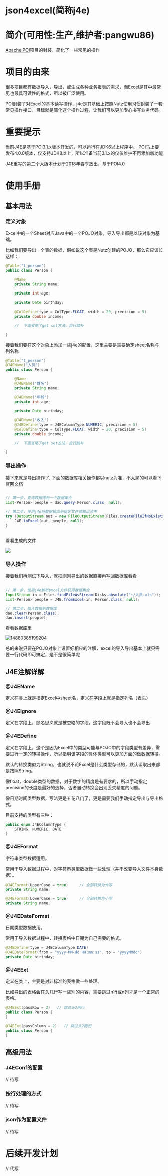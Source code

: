 json4excel(简称j4e)
==================================

简介(可用性:生产,维护者:pangwu86)
==================================

[Apache POI](https://poi.apache.org/)项目的封装，简化了一些常见的操作

# 项目的由来

很多项目都有数据导入，导出，或生成各种业务报表的需求，而Excel是其中最常见也最具可读性的格式，所以被广泛使用。

POI封装了对Excel的基本读写操作，j4e是其基础上按照Nutz使用习惯封装了一套常见操作接口，目标就是简化这个操作过程，让我们可以更加专心书写业务代码。

# 重要提示

当前J4E是基于POI3.1.x版本开发的，可以运行在JDK6以上程序中。
POI马上要发布4.0.0版本，仅支持JDK8以上，所以准备当前3.1.x的仅仅维护不再添加新功能

J4E重写的第二个大版本计划于2018年春季放出，基于POI4.0

# 使用手册

## 基本用法

### 定义对象

Excel中的一个Sheet对应Java中的一个POJO对象，导入导出都是以该对象为基础。

比如我们要导出一个表的数据，假如说这个表是Nutz创建的POJO，那么它应该长这样：

```java
@Table("t_person")
public class Person {

    @Name
    private String name;

    private int age;

    private Date birthday;
    
    @ColDefine(type = ColType.FLOAT, width = 20, precision = 5)
    private double income;

    //  下面省略了get set方法，自行脑补

}

```

接着我们要在这个对象上添加一些j4e的配置，这里主要是需要确定sheet名称与列名称

```java
@Table("t_person")
@J4EName("人员")
public class Person {

    @Name
    @J4EName("姓名")
    private String name;

    @J4EName("年龄")
    private int age;

    private Date birthday;
    
    @J4EName("收入")
    @J4EDefine(type = J4EColumnType.NUMERIC, precision = 5)
    @ColDefine(type = ColType.FLOAT, width = 20, precision = 5)
    private double income;

    //  下面省略了get set方法，自行脑补

}
```

### 导出操作

接下来就是导出操作了, 下面的数据库相关操作都以nutz为准，不太熟的可以看下[官网文档](https://nutzam.com/core/dao/hello.html)

```java

// 第一步，查询数据得到一个数据集合
List<Person> people = dao.query(Person.class, null);  
 
// 第二步，使用j4e将数据输出到指定文件或输出流中
try (OutputStream out = new FileOutputStream(Files.createFileIfNoExists2("~/人员.xls"))) {
    J4E.toExcel(out, people, null);  
}
   
```
看看生成的文件

![](media/14880389482305.jpg)


### 导入操作

接着我们再测试下导入，就把刚刚导出的数据直接再写回数据库看看

```java

// 第一步，使用j4e解析excel文件获得数据集合
InputStream in = Files.findFileAsStream(Disks.absolute("~/人员.xls"));
List<Person> people = J4E.fromExcel(in, Person.class, null);

// 第二步，插入数据到数据库
dao.clear(Person.class); 
dao.insert(people);

```
看看数据库里

![14880385199204](media/14880385199204.jpg)



总的来说只要在POJO对象上设置好相应的注解，excel的导入导出基本上就只需要一行代码即可搞定，是不是很简单呢


## J4E注解详解

### @J4EName

定义在类上就是指定Excel中sheet名，定义在字段上就是指定列名（表头）

### @J4EIgnore

定义在字段上，顾名思义就是被忽略的字段，这字段既不会导入也不会导出

### @J4EDefine

定义在字段上，这个是因为Excel中的类型可能与POJO中的字段类型有差异，需要进行一定的转换操作，所以指明该字段的具体类型可以更加方面的做数据转换。

默认的转换类似为String，也就说不论Excel是什么类型存储的，默认读取出来都是按照String。

像float，double类型的数据，对于数字的精度是有要求的，所以手动指定precision的长度是最好的选择，否者自动转换会出现丢失精度的问题。

像日期时间类型数据，写法更是五花八门了，更是需要我们手动指定导出与导出格式。

目前支持的类型有三种：

```java
public enum J4EColumnType {
    STRING, NUMERIC, DATE
}
```

### @J4EFormat

字符串类型数据适用。

常用于导入数据过程中，对字符串类型数据做一些处理（并不改变导入文件本身数据）。

```java
@J4EFormat(UpperCase = true)     // 全部转换为大写
private String name;
```

```java
@J4EFormat(LowerCase = true)     // 全部转换为小写
private String name;
```

### @J4EDateFormat

日期类型数据使用。

常用于导入数据过程中，转换表格中日期为自己需要的格式。

```java
@J4EDefine(type = J4EColumnType.DATE)
@J4EDateFormat(from = "yyyy-MM-dd HH:mm:ss", to = "yyyyMMdd")
private Date birthday;
```


### @J4EExt

定义在类上，主要是对非标准的表格做一些处理。

比如导出的表格会在头几行写一些别的内容，需要跳过n行或n列才是一个正常的表格。

```java
@J4EExt(passRow = 2)   // 跳过头2两行
public class Person { 
}
```

```java
@J4EExt(passColumn = 2)   // 跳过头2两列
public class Person { 
}
```

## 高级用法

### J4EConf的配置

// 待写

### 按行处理的方式

// 待写

### json作为配置文件

// 待写

# 后续开发计划

// 代写


